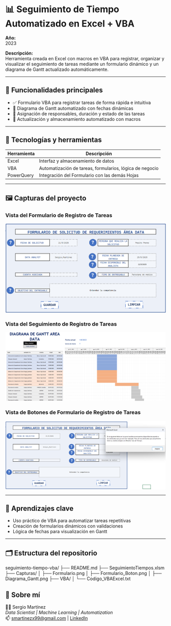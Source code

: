 # 📊 Seguimiento de Tiempo Automatizado en Excel + VBA

**Año:**  
2023

**Descripción:**  
Herramienta creada en Excel con macros en VBA para registrar, organizar y visualizar el seguimiento de tareas mediante un formulario dinámico y un diagrama de Gantt actualizado automáticamente.

---

## 🚀 Funcionalidades principales

- ✅ Formulario VBA para registrar tareas de forma rápida e intuitiva
- 📅 Diagrama de Gantt automatizado con fechas dinámicas
- 👥 Asignación de responsables, duración y estado de las tareas
- 💾 Actualización y almacenamiento automatizado con macros

---

## 🧰 Tecnologías y herramientas

| Herramienta | Descripción |
|-------------|-------------|
| Excel       | Interfaz y almacenamiento de datos |
| VBA         | Automatización de tareas, formularios, lógica de negocio |
| PowerQuery  | Integración del Formulario con las demás Hojas |

---

## 🖼️ Capturas del proyecto

<h3>Vista del Formulario de Registro de Tareas</h3>
<img src="Capturas/Formulario.png" alt="Formulario" width="600"/>

<h3>Vista del Seguimiento de Registro de Tareas</h3>
<img src="Capturas/Diagrama_Gantt.png" alt="Formulario" width="600"/>

<h3>Vista de Botones de Formulario de Registro de Tareas</h3> 
<img src="Capturas/Formulario_Boton.png" alt="Formulario" width="600"/>



---

## 🧠 Aprendizajes clave

- Uso práctico de VBA para automatizar tareas repetitivas
- Creación de formularios dinámicos con validaciones
- Lógica de fechas para visualización en Gantt


---

## 🗂️ Estructura del repositorio
seguimiento-tiempo-vba/
├── README.md
├── SeguimientoTiempos.xlsm
├── Capturas/
│ ├── Formulario.png
│ ├── Formulario_Boton.png
│ ├── Diagrama_Gantt.png
├── VBA/
│ └── Codigo_VBAExcel.txt

## 🙋 Sobre mí

👨‍💻 Sergio Martínez  
*Data Scientist | Machine Learning | Automatization*  
📫 smartinezx99@gmail.com | [LinkedIn](https://www.linkedin.com/in/sergio-mart%C3%ADnez-b26301176/)

